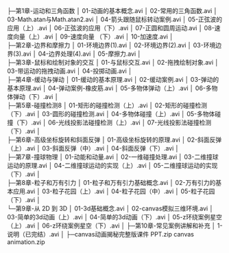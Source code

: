 ├─第1章-运动和三角函数
│ 01-动画的基本概念.avi
│ 02-常用的三角函数.avi
│ 03-Math.atan与Math.atan2.avi
│ 04-箭头跟随鼠标转动案例.avi
│ 05-正弦波的应用（上）.avi
│ 06-正弦波的应用（下）.avi
│ 07-正圆和圆周运动.avi
│ 08-速度向量（上）.avi
│ 09-速度向量 （下）.avi
│ 10-加速度.avi
│     
├─第2章-边界和摩擦力
│ 01-环境边界(1).avi
│ 02-环境边界(2).avi
│ 03-环境边界(3).avi
│ 04-边界处理(4).avi
│ 05-摩擦力.avi
│      
├─第3章-鼠标和绘制对象的交互
│ 01-与鼠标交互.avi
│ 02-拖拽绘制对象.avi
│ 03-带运动的拖拽动画.avi
│ 04-投掷动画.avi
│      
├─第4章-缓动与弹动
│ 01-缓动的基本原理.avi
│ 02-缓动案例.avi
│ 03-弹动的基本原理.avi
│ 04-弹动案例-橡皮筋.avi
│ 05-多物体弹动（上）.avi
│ 06-多物体弹动（下）.avi
│      
├─第5章-碰撞检测8
│ 01-矩形的碰撞检测（上）.avi
│ 02-矩形的碰撞检测（下）.avi
│ 03-圆形的碰撞检测.avi
│ 04-多物体碰撞（上）.avi
│ 05-多物体碰撞（下）.avi
│ 06-光线投影法碰撞检测（上）.avi
│ 07-光线投影法碰撞检测（下）.avi
│      
├─第6章-高级坐标旋转和斜面反弹
│ 01-高级坐标旋转的原理.avi
│ 02-斜面反弹（上）.avi
│ 03-斜面反弹（中）.avi
│ 04-斜面反弹（下）.avi
│      
├─第7章-撞球物理
│ 01-动能和动量.avi
│ 02-一维碰撞处理.avi
│ 03-二维撞球运动的原理.avi
│ 04-二维撞球运动的实现（上）.avi
│ 05-二维撞球运动的实现（下）.avi
│      
├─第8章-粒子和万有引力
│ 01-粒子和万有引力基础概念.avi
│ 02-万有引力的基本应用.avi
│ 03-粒子花园（上）.avi
│ 04-粒子花园（中）.avi
│ 05-粒子花园（下）.avi
│      
└─第9章-从 2D 到 3D
│ 01-3d基础概念.avi
│ 02-canvas模拟三维环境.avi
│ 03-简单的3d动画（上）.avi
│ 04-简单的3d动画（下）.avi
│ 05-z环绕案例星空（上）.avi
│ 06-z环绕案例星空（下）.avi
│
├─第10章-常见案例讲解和补充
│ 1-说明（已完结）.avi
│
├─canvas动画揭秘完整版课件
  PPT.zip
  canvas animation.zip